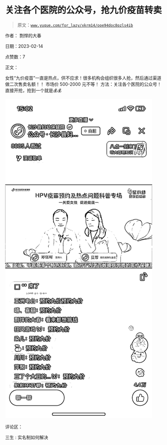 # 关注各个医院的公众号，抢九价疫苗转卖

> 原文：[`www.yuque.com/for_lazy/xkrm14/ooe94doc8ozls4ib`](https://www.yuque.com/for_lazy/xkrm14/ooe94doc8ozls4ib)

作者： 剽悍的大春

日期：2023-02-14

点赞数：7

正文：

女性“九价疫苗”一直是热点，供不应求！很多机构会组织很多人抢，然后通过渠道做二次售卖名额！！ 市场价 500-2000 元不等！ 方法：关注各个医院的公众号！直接开抢，抢到一个就是💰💰

![](img/9fe7ea6f3287128eb0ae36d259ad4432.png)

评论区：

三生 : 实名制如何解决

